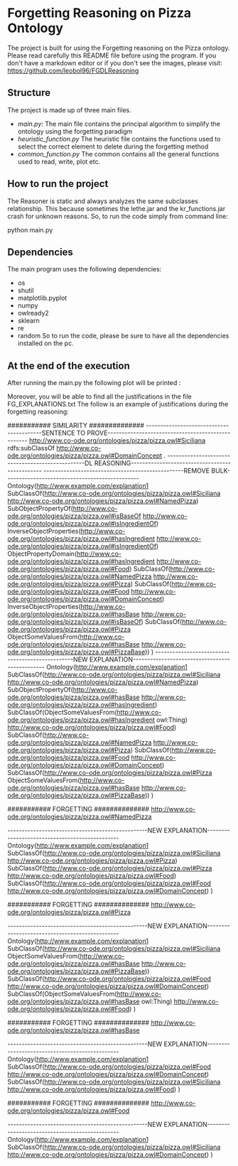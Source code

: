 # Forgetting Reasoning on Pizza Ontology

The project is built for using the Forgetting reasoning on the Pizza ontology. 
Please read carefully this README file before using the program. If you don't have a markdown editor or if you don't see the images, please visit: https://github.com/leobol96/FGDLReasoning

## Structure

The project is made up of three main files.
- *main.py*: The main file contains the principal algorithm to simplify the ontology using the forgetting paradigm
- *heuristic_function.py* The heuristic file contains the functions used to select the correct element to delete during the forgetting method
- *common_function.py* The common contains all the general functions used to read, write, plot etc.

## How to run the project

The Reasoner is static and always analyzes the same subclasses relationship. This because sometimes the lethe.jar and the kr_functions.jar crash for unknown reasons.
So, to run the code simply from command line:

python main.py

## Dependencies

The main program uses the following dependencies:
- os
- shutil
- matplotlib.pyplot 
- numpy
- owlready2 
- sklearn
- re
- random 
So to run the code, please be sure to have all the dependencies installed on the pc.

## At the end of the execution

After running the main.py the following plot will be printed :

Moreover, you will be able to find all the justifications in the file FG_EXPLANATIONS.txt
The follow is an example of justifications during the forgetting reasoning:

########### SIMILARITY ##############
-----------------------------------------SENTENCE TO PROVE--------------------------------------------------
<http://www.co-ode.org/ontologies/pizza/pizza.owl#Siciliana> rdfs:subClassOf <http://www.co-ode.org/ontologies/pizza/pizza.owl#DomainConcept> .
-------------------------------------------------DL REASONING-----------------------------------------------
-------------------------------------------------REMOVE BULK-----------------------------------------------
Ontology(<http://www.example.com/explanation1>
SubClassOf(<http://www.co-ode.org/ontologies/pizza/pizza.owl#Siciliana> <http://www.co-ode.org/ontologies/pizza/pizza.owl#NamedPizza>)
SubObjectPropertyOf(<http://www.co-ode.org/ontologies/pizza/pizza.owl#isBaseOf> <http://www.co-ode.org/ontologies/pizza/pizza.owl#isIngredientOf>)
InverseObjectProperties(<http://www.co-ode.org/ontologies/pizza/pizza.owl#hasIngredient> <http://www.co-ode.org/ontologies/pizza/pizza.owl#isIngredientOf>)
ObjectPropertyDomain(<http://www.co-ode.org/ontologies/pizza/pizza.owl#hasIngredient> <http://www.co-ode.org/ontologies/pizza/pizza.owl#Food>)
SubClassOf(<http://www.co-ode.org/ontologies/pizza/pizza.owl#NamedPizza> <http://www.co-ode.org/ontologies/pizza/pizza.owl#Pizza>)
SubClassOf(<http://www.co-ode.org/ontologies/pizza/pizza.owl#Food> <http://www.co-ode.org/ontologies/pizza/pizza.owl#DomainConcept>)
InverseObjectProperties(<http://www.co-ode.org/ontologies/pizza/pizza.owl#hasBase> <http://www.co-ode.org/ontologies/pizza/pizza.owl#isBaseOf>)
SubClassOf(<http://www.co-ode.org/ontologies/pizza/pizza.owl#Pizza> ObjectSomeValuesFrom(<http://www.co-ode.org/ontologies/pizza/pizza.owl#hasBase> <http://www.co-ode.org/ontologies/pizza/pizza.owl#PizzaBase>))
)
-------------------------------------------------NEW EXPLANATION-----------------------------------------------
Ontology(<http://www.example.com/explanation1>
SubClassOf(<http://www.co-ode.org/ontologies/pizza/pizza.owl#Siciliana> <http://www.co-ode.org/ontologies/pizza/pizza.owl#NamedPizza>)
SubObjectPropertyOf(<http://www.co-ode.org/ontologies/pizza/pizza.owl#hasBase> <http://www.co-ode.org/ontologies/pizza/pizza.owl#hasIngredient>)
SubClassOf(ObjectSomeValuesFrom(<http://www.co-ode.org/ontologies/pizza/pizza.owl#hasIngredient> owl:Thing) <http://www.co-ode.org/ontologies/pizza/pizza.owl#Food>)
SubClassOf(<http://www.co-ode.org/ontologies/pizza/pizza.owl#NamedPizza> <http://www.co-ode.org/ontologies/pizza/pizza.owl#Pizza>)
SubClassOf(<http://www.co-ode.org/ontologies/pizza/pizza.owl#Food> <http://www.co-ode.org/ontologies/pizza/pizza.owl#DomainConcept>)
SubClassOf(<http://www.co-ode.org/ontologies/pizza/pizza.owl#Pizza> ObjectSomeValuesFrom(<http://www.co-ode.org/ontologies/pizza/pizza.owl#hasBase> <http://www.co-ode.org/ontologies/pizza/pizza.owl#PizzaBase>))
)

########### FORGETTING ##############
http://www.co-ode.org/ontologies/pizza/pizza.owl#NamedPizza

-------------------------------------------------NEW EXPLANATION-----------------------------------------------
Ontology(<http://www.example.com/explanation1>
SubClassOf(<http://www.co-ode.org/ontologies/pizza/pizza.owl#Siciliana> <http://www.co-ode.org/ontologies/pizza/pizza.owl#Pizza>)
SubClassOf(<http://www.co-ode.org/ontologies/pizza/pizza.owl#Pizza> <http://www.co-ode.org/ontologies/pizza/pizza.owl#Food>)
SubClassOf(<http://www.co-ode.org/ontologies/pizza/pizza.owl#Food> <http://www.co-ode.org/ontologies/pizza/pizza.owl#DomainConcept>)
)

########### FORGETTING ##############
http://www.co-ode.org/ontologies/pizza/pizza.owl#Pizza

-------------------------------------------------NEW EXPLANATION-----------------------------------------------
Ontology(<http://www.example.com/explanation1>
SubClassOf(<http://www.co-ode.org/ontologies/pizza/pizza.owl#Siciliana> ObjectSomeValuesFrom(<http://www.co-ode.org/ontologies/pizza/pizza.owl#hasBase> <http://www.co-ode.org/ontologies/pizza/pizza.owl#PizzaBase>))
SubClassOf(<http://www.co-ode.org/ontologies/pizza/pizza.owl#Food> <http://www.co-ode.org/ontologies/pizza/pizza.owl#DomainConcept>)
SubClassOf(ObjectSomeValuesFrom(<http://www.co-ode.org/ontologies/pizza/pizza.owl#hasBase> owl:Thing) <http://www.co-ode.org/ontologies/pizza/pizza.owl#Food>)
)

########### FORGETTING ##############
http://www.co-ode.org/ontologies/pizza/pizza.owl#hasBase

-------------------------------------------------NEW EXPLANATION-----------------------------------------------
Ontology(<http://www.example.com/explanation1>
SubClassOf(<http://www.co-ode.org/ontologies/pizza/pizza.owl#Food> <http://www.co-ode.org/ontologies/pizza/pizza.owl#DomainConcept>)
SubClassOf(<http://www.co-ode.org/ontologies/pizza/pizza.owl#Siciliana> <http://www.co-ode.org/ontologies/pizza/pizza.owl#Food>)
)

########### FORGETTING ##############
http://www.co-ode.org/ontologies/pizza/pizza.owl#Food

-------------------------------------------------NEW EXPLANATION-----------------------------------------------
Ontology(<http://www.example.com/explanation1>
SubClassOf(<http://www.co-ode.org/ontologies/pizza/pizza.owl#Siciliana> <http://www.co-ode.org/ontologies/pizza/pizza.owl#DomainConcept>)
)
